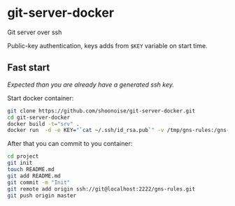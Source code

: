 git-server-docker
=================

Git server over ssh

Public-key authentication, keys adds from `$KEY` variable on start time.

Fast start
-------

*Expected than you are already have a generated ssh key.*

Start docker container:
```bash
git clone https://github.com/shoonoise/git-server-docker.git
cd git-server-docker
docker build -t="srv" .
docker run  -d -e KEY="`cat ~/.ssh/id_rsa.pub`" -v /tmp/gns-rules:/gns-rules:rw -p 22:2222 git-srv
```

After that you can commit to you container:

```bash
cd project
git init
touch README.md
git add README.md
git commit -m "Init"
git remote add origin ssh://git@localhost:2222/gns-rules.git
git push origin master
```
